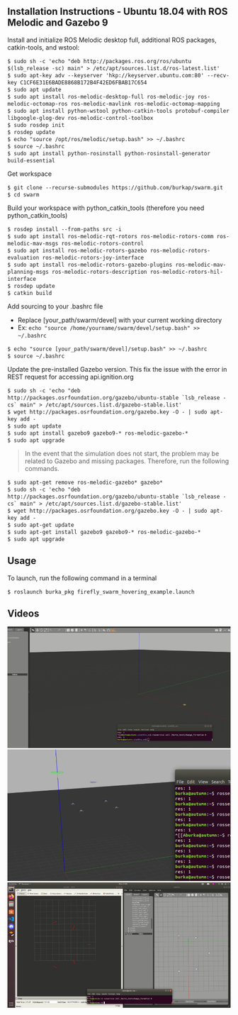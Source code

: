 ## Installation Instructions - Ubuntu 18.04 with ROS Melodic and Gazebo 9

Install and initialize ROS Melodic desktop full, additional ROS packages, catkin-tools, and wstool:
```
$ sudo sh -c 'echo "deb http://packages.ros.org/ros/ubuntu $(lsb_release -sc) main" > /etc/apt/sources.list.d/ros-latest.list'
$ sudo apt-key adv --keyserver 'hkp://keyserver.ubuntu.com:80' --recv-key C1CF6E31E6BADE8868B172B4F42ED6FBAB17C654
$ sudo apt update
$ sudo apt install ros-melodic-desktop-full ros-melodic-joy ros-melodic-octomap-ros ros-melodic-mavlink ros-melodic-octomap-mapping
$ sudo apt install python-wstool python-catkin-tools protobuf-compiler libgoogle-glog-dev ros-melodic-control-toolbox
$ sudo rosdep init
$ rosdep update
$ echo "source /opt/ros/melodic/setup.bash" >> ~/.bashrc
$ source ~/.bashrc
$ sudo apt install python-rosinstall python-rosinstall-generator build-essential
```
Get workspace
```
$ git clone --recurse-submodules https://github.com/burkap/swarm.git
$ cd swarm
```
Build your workspace with python_catkin_tools (therefore you need python_catkin_tools)
```
$ rosdep install --from-paths src -i
$ sudo apt install ros-melodic-rqt-rotors ros-melodic-rotors-comm ros-melodic-mav-msgs ros-melodic-rotors-control
$ sudo apt install ros-melodic-rotors-gazebo ros-melodic-rotors-evaluation ros-melodic-rotors-joy-interface
$ sudo apt install ros-melodic-rotors-gazebo-plugins ros-melodic-mav-planning-msgs ros-melodic-rotors-description ros-melodic-rotors-hil-interface
$ rosdep update
$ catkin build
```
Add sourcing to your .bashrc file
- Replace [your_path/swarm/devel] with your current working directory
- Ex: `echo "source /home/yourname/swarm/devel/setup.bash" >> ~/.bashrc`
```
$ echo "source [your_path/swarm/devel]/setup.bash" >> ~/.bashrc
$ source ~/.bashrc
```
Update the pre-installed Gazebo version. This fix the issue with the error in REST request for accessing api.ignition.org
```
$ sudo sh -c 'echo "deb http://packages.osrfoundation.org/gazebo/ubuntu-stable `lsb_release -cs` main" > /etc/apt/sources.list.d/gazebo-stable.list'
$ wget http://packages.osrfoundation.org/gazebo.key -O - | sudo apt-key add -
$ sudo apt update
$ sudo apt install gazebo9 gazebo9-* ros-melodic-gazebo-*
$ sudo apt upgrade
```
> In the event that the simulation does not start, the problem may be related to Gazebo and missing packages. Therefore, run the following commands. 
```
$ sudo apt-get remove ros-melodic-gazebo* gazebo*
$ sudo sh -c 'echo "deb http://packages.osrfoundation.org/gazebo/ubuntu-stable `lsb_release -cs` main" > /etc/apt/sources.list.d/gazebo-stable.list'
$ wget http://packages.osrfoundation.org/gazebo.key -O - | sudo apt-key add -
$ sudo apt-get update
$ sudo apt-get install gazebo9 gazebo9-* ros-melodic-gazebo-*
$ sudo apt upgrade
```
## Usage
To launch, run the following command in a terminal
```
$ roslaunch burka_pkg firefly_swarm_hovering_example.launch
```
## Videos
![Formation](https://raw.githubusercontent.com/burkap/swarm/master/media/nice.gif)
![3D Formation](https://raw.githubusercontent.com/burkap/swarm/master/media/3dd.gif)
![Rviz visualization](https://raw.githubusercontent.com/burkap/swarm/master/media/rvizrviz.gif)
